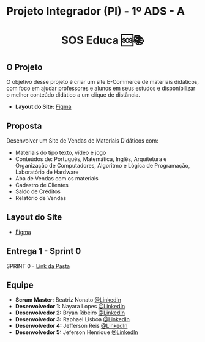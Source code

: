# Projeto Integrador (PI) - 1º ADS - A




<h1 align="center"> SOS Educa  🆘📚 </h1>



## O Projeto
O objetivo desse projeto é criar um site E-Commerce de materiais didáticos, com foco em ajudar professores e alunos em seus estudos e disponibilizar o melhor conteúdo didático a um clique de distância.

* **Layout do Site:** [Figma](https://www.figma.com/proto/IxIHeo1bBkB5B3z1DoVQIN/PI-Fatec?node-id=1%3A7&scaling=scale-down-width)

## Proposta
Desenvolver um Site de Vendas de Materiais Didáticos com:
* Materiais do tipo texto, vídeo e jogo
* Conteúdos de: Português, Matemática, Inglês, Arquitetura e Organização de Computadores, Algoritmo e Lógica de Programação, Laboratório de Hardware
* Aba de Vendas com os materiais
* Cadastro de Clientes
* Saldo de Créditos
* Relatório de Vendas

## Layout do Site
* [Figma](https://www.figma.com/proto/IxIHeo1bBkB5B3z1DoVQIN/PI-Fatec?node-id=1%3A7&scaling=scale-down-width)

## Entrega 1 - Sprint 0
SPRINT 0 - [Link da Pasta](https://github.com/Grupo-1-2020-PI-FATEC-ADS/SOS-EDUCA/tree/master/Sprint_0)


##  Equipe
* **Scrum Master:** Beatriz Nonato [@LinkedIn](https://www.linkedin.com/in/beatriz-nonato-aa11017a/)
* **Desenvolvedor 1:** Nayara Lopes [@LinkedIn](https://www.linkedin.com/in/nayara-suelen-382420137/)
* **Desenvolvedor 2:** Bryan Ribeiro [@LinkedIn](https://www.linkedin.com/in/bryanrribeiro/)
* **Desenvolvedor 3:** Raphael Lisboa [@LinkedIn](https://www.linkedin.com/in/raphael-lisboa-7b3597187/)
* **Desenvolvedor 4:** Jefferson Reis [@LinkedIn](https://www.linkedin.com/in/jefferson-silva-94b94218)
* **Desenvolvedor 5:** Jeferson Henrique [@LinkedIn](https://www.linkedin.com/in/jeferson-silva-249884149/)
